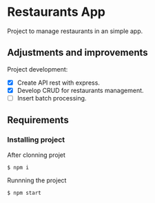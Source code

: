 # Restaurants App


Project to manage restaurants in an simple app.

## Adjustments and improvements

Project development:

- [x]  Create API rest with express.
- [x]  Develop CRUD for restaurants management.
- [ ]  Insert batch processing.

## Requirements

### Installing project

After clonning projet

``` $ npm i ```

Runnning the project

``` $ npm start ```
